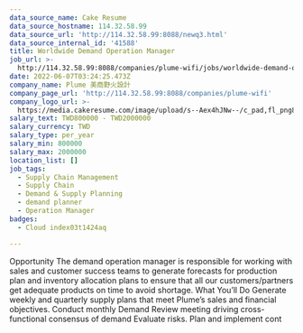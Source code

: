 ```yaml
---
data_source_name: Cake Resume
data_source_hostname: 114.32.58.99
data_source_url: 'http://114.32.58.99:8088/newq3.html'
data_source_internal_id: '41588'
title: Worldwide Demand Operation Manager
job_url: >-
  http://114.32.58.99:8088/companies/plume-wifi/jobs/worldwide-demand-operation-manager
date: 2022-06-07T03:24:25.473Z
company_name: Plume 美商野火設計
company_page_url: 'http://114.32.58.99:8088/companies/plume-wifi'
company_logo_url: >-
  https://media.cakeresume.com/image/upload/s--Aex4hJNw--/c_pad,fl_png8,h_200,w_200/v1651575028/ll5mohuzjlcovixjpgpp.png
salary_text: TWD800000 - TWD2000000
salary_currency: TWD
salary_type: per_year
salary_min: 800000
salary_max: 2000000
location_list: []
job_tags:
  - Supply Chain Management
  - Supply Chain
  - Demand & Supply Planning
  - demand planner
  - Operation Manager
badges:
  - Cloud index03t1424aq

---
```


Opportunity The demand operation manager is responsible for working with sales and customer success teams to generate forecasts for production plan and inventory allocation plans to ensure that all our customers/partners get adequate products on time to avoid shortage. What You’ll Do Generate weekly and quarterly supply plans that meet Plume’s sales and financial objectives. Conduct monthly Demand Review meeting driving cross-functional consensus of demand Evaluate risks. Plan and implement cont